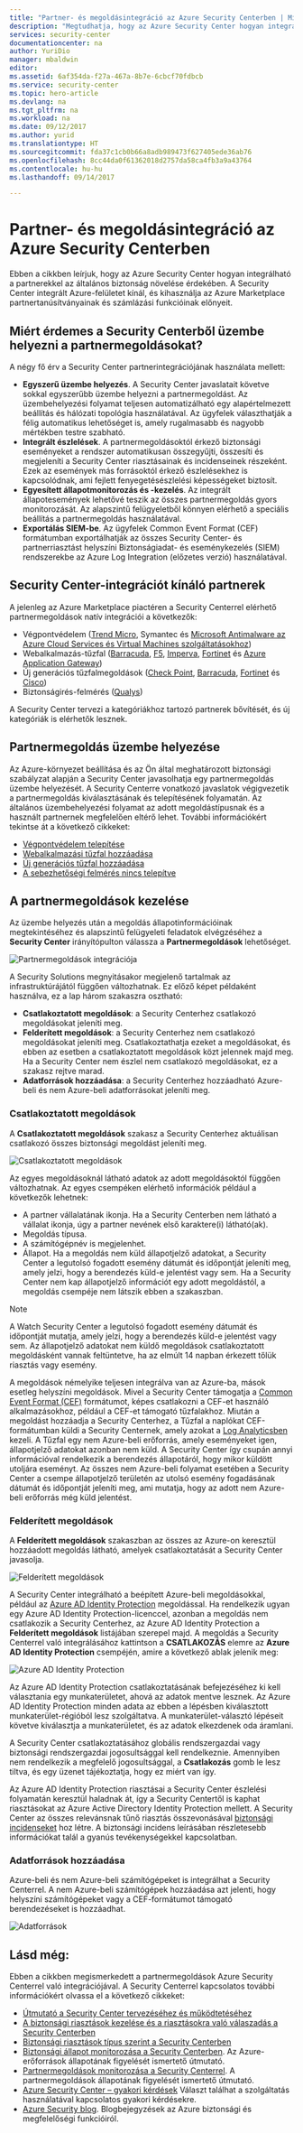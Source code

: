 ```yaml
---
title: "Partner- és megoldásintegráció az Azure Security Centerben | Microsoft Docs"
description: "Megtudhatja, hogy az Azure Security Center hogyan integrálható a partnerekkel az Azure-erőforrások általános biztonságának növelése érdekében."
services: security-center
documentationcenter: na
author: YuriDio
manager: mbaldwin
editor: 
ms.assetid: 6af354da-f27a-467a-8b7e-6cbcf70fdbcb
ms.service: security-center
ms.topic: hero-article
ms.devlang: na
ms.tgt_pltfrm: na
ms.workload: na
ms.date: 09/12/2017
ms.author: yurid
ms.translationtype: HT
ms.sourcegitcommit: fda37c1cb0b66a8adb989473f627405ede36ab76
ms.openlocfilehash: 8cc44da0f61362018d2757da58ca4fb3a9a43764
ms.contentlocale: hu-hu
ms.lasthandoff: 09/14/2017

---
```

# <a name="partner-and-solutions-integration-in-azure-security-center"></a>Partner- és megoldásintegráció az Azure Security Centerben

Ebben a cikkben leírjuk, hogy az Azure Security Center hogyan integrálható a partnerekkel az általános biztonság növelése érdekében. A Security Center integrált Azure-felületet kínál, és kihasználja az Azure Marketplace partnertanúsítványainak és számlázási funkcióinak előnyeit.

## <a name="why-deploy-partner-solutions-from-security-center"></a>Miért érdemes a Security Centerből üzembe helyezni a partnermegoldásokat?

A négy fő érv a Security Center partnerintegrációjának használata mellett:

- **Egyszerű üzembe helyezés**. A Security Center javaslatait követve sokkal egyszerűbb üzembe helyezni a partnermegoldást. Az üzembehelyezési folyamat teljesen automatizálható egy alapértelmezett beállítás és hálózati topológia használatával. Az ügyfelek választhatják a félig automatikus lehetőséget is, amely rugalmasabb és nagyobb mértékben testre szabható.
- **Integrált észlelések**. A partnermegoldásoktól érkező biztonsági eseményeket a rendszer automatikusan összegyűjti, összesíti és megjeleníti a Security Center riasztásainak és incidenseinek részeként. Ezek az események más forrásoktól érkező észlelésekhez is kapcsolódnak, ami fejlett fenyegetésészlelési képességeket biztosít.
- **Egyesített állapotmonitorozás és -kezelés**. Az integrált állapotesemények lehetővé teszik az összes partnermegoldás gyors monitorozását. Az alapszintű felügyeletből könnyen elérhető a speciális beállítás a partnermegoldás használatával.
- **Exportálás SIEM-be**. Az ügyfelek Common Event Format (CEF) formátumban exportálhatják az összes Security Center- és partnerriasztást helyszíni Biztonságiadat- és eseménykezelés (SIEM) rendszerekbe az Azure Log Integration (előzetes verzió) használatával.


## <a name="partners-that-integrate-with-security-center"></a>Security Center-integrációt kínáló partnerek

A jelenleg az Azure Marketplace piactéren a Security Centerrel elérhető partnermegoldások natív integrációi a következők:

- Végpontvédelem ([Trend Micro](https://help.deepsecurity.trendmicro.com/azure-marketplace-getting-started-with-deep-security.html), Symantec és [Microsoft Antimalware az Azure Cloud Services és Virtual Machines szolgáltatásokhoz](https://docs.microsoft.com/azure/security/azure-security-antimalware)) 
- Webalkalmazás-tűzfal ([Barracuda](https://www.barracuda.com/products/webapplicationfirewall), [F5](https://support.f5.com/kb/en-us/products/big-ip_asm/manuals/product/bigip-ve-web-application-firewall-microsoft-azure-12-0-0.html), [Imperva](https://www.imperva.com/Products/WebApplicationFirewall-WAF), [Fortinet](https://www.fortinet.com/resources.html?limit=10&search=&document-type=data-sheets) és [Azure Application Gateway](https://azure.microsoft.com/blog/azure-web-application-firewall-waf-generally-available/)) 
- Új generációs tűzfalmegoldások ([Check Point](https://www.checkpoint.com/products/vsec-microsoft-azure/), [Barracuda](https://campus.barracuda.com/product/nextgenfirewallf/article/NGF/AzureDeployment/), [Fortinet](http://docs.fortinet.com/d/fortigate-fortios-handbook-the-complete-guide-to-fortios-5.2) és [Cisco](http://www.cisco.com/c/en/us/td/docs/security/firepower/quick_start/azure/ftdv-azure-qsg.html)) 
- Biztonságirés-felmérés ([Qualys](https://www.qualys.com/public-clouds/microsoft-azure/))  

A Security Center tervezi a kategóriákhoz tartozó partnerek bővítését, és új kategóriák is elérhetők lesznek. 

## <a name="deploy-a-partner-solution"></a>Partnermegoldás üzembe helyezése

Az Azure-környezet beállítása és az Ön által meghatározott biztonsági szabályzat alapján a Security Center javasolhatja egy partnermegoldás üzembe helyezését. A Security Centerre vonatkozó javaslatok végigvezetik a partnermegoldás kiválasztásának és telepítésének folyamatán. Az általános üzembehelyezési folyamat az adott megoldástípusnak és a használt partnernek megfelelően eltérő lehet. További információkért tekintse át a következő cikkeket:

- [Végpontvédelem telepítése](security-center-install-endpoint-protection.md)
- [Webalkalmazási tűzfal hozzáadása](security-center-add-web-application-firewall.md)
- [Új generációs tűzfal hozzáadása](security-center-add-next-generation-firewall.md)
- [A sebezhetőségi felmérés nincs telepítve](security-center-vulnerability-assessment-recommendations.md)

## <a name="manage-partner-solutions"></a>A partnermegoldások kezelése

Az üzembe helyezés után a megoldás állapotinformációinak megtekintéséhez és alapszintű felügyeleti feladatok elvégzéséhez a **Security Center** irányítópulton válassza a **Partnermegoldások** lehetőséget.

![Partnermegoldások integrációja](./media/security-center-partner-integration/security-center-partner-integration-fig8.png)

A Security Solutions megnyitásakor megjelenő tartalmak az infrastruktúrájától függően változhatnak. Ez előző képet példaként használva, ez a lap három szakaszra osztható:

- **Csatlakoztatott megoldások**: a Security Centerhez csatlakozó megoldásokat jeleníti meg.
- **Felderített megoldások**: a Security Centerhez nem csatlakozó megoldásokat jeleníti meg. Csatlakoztathatja ezeket a megoldásokat, és ebben az esetben a csatlakoztatott megoldások közt jelennek majd meg.  Ha a Security Center nem észlel nem csatlakozó megoldásokat, ez a szakasz rejtve marad.
- **Adatforrások hozzáadása**: a Security Centerhez hozzáadható Azure-beli és nem Azure-beli adatforrásokat jeleníti meg.

### <a name="connected-solutions"></a>Csatlakoztatott megoldások

A **Csatlakoztatott megoldások** szakasz a Security Centerhez aktuálisan csatlakozó összes biztonsági megoldást jeleníti meg. 

![Csatlakoztatott megoldások](./media/security-center-partner-integration/security-center-partner-integration-fig4.png)

Az egyes megoldásoknál látható adatok az adott megoldásoktól függően változhatnak. Az egyes csempéken elérhető információk például a következők lehetnek:

- A partner vállalatának ikonja.  Ha a Security Centerben nem látható a vállalat ikonja, úgy a partner nevének első karaktere(i) látható(ak).
- Megoldás típusa.
- A számítógépnév is megjelenhet.
- Állapot.  Ha a megoldás nem küld állapotjelző adatokat, a Security Center a legutolsó fogadott esemény dátumát és időpontját jeleníti meg, amely jelzi, hogy a berendezés küld-e jelentést vagy sem. Ha a Security Center nem kap állapotjelző információt egy adott megoldástól, a megoldás csempéje nem látszik ebben a szakaszban.

> [!NOTE]
> A Watch Security Center a legutolsó fogadott esemény dátumát és időpontját mutatja, amely jelzi, hogy a berendezés küld-e jelentést vagy sem. Az állapotjelző adatokat nem küldő megoldások csatlakoztatott megoldásként vannak feltüntetve, ha az elmúlt 14 napban érkezett tőlük riasztás vagy esemény.
>  

A megoldások némelyike teljesen integrálva van az Azure-ba, mások esetleg helyszíni megoldások. Mivel a Security Center támogatja a [Common Event Format (CEF)](https://docs.microsoft.com/azure/operations-management-suite/oms-security-connect-products#what-is-cef) formátumot, képes csatlakozni a CEF-et használó alkalmazásokhoz, például a CEF-et támogató tűzfalakhoz. Miután a megoldást hozzáadja a Security Centerhez, a Tűzfal a naplókat CEF-formátumban küldi a Security Centernek, amely azokat a [Log Analyticsben](https://docs.microsoft.com/azure/log-analytics/log-analytics-overview) kezeli. A Tűzfal egy nem Azure-beli erőforrás, amely eseményeket igen, állapotjelző adatokat azonban nem küld.  A Security Center így csupán annyi információval rendelkezik a berendezés állapotáról, hogy mikor küldött utoljára eseményt.  Az összes nem Azure-beli folyamat esetében a Security Center a csempe állapotjelző területén az utolsó esemény fogadásának dátumát és időpontját jeleníti meg, ami mutatja, hogy az adott nem Azure-beli erőforrás még küld jelentést.

### <a name="discovered-solutions"></a>Felderített megoldások

A **Felderített megoldások** szakaszban az összes az Azure-on keresztül hozzáadott megoldás látható, amelyek csatlakoztatását a Security Center javasolja.

![Felderített megoldások](./media/security-center-partner-integration/security-center-partner-integration-fig5.png)

A Security Center integrálható a beépített Azure-beli megoldásokkal, például az [Azure AD Identity Protection](https://docs.microsoft.com/azure/active-directory/active-directory-identityprotection) megoldással. Ha rendelkezik ugyan egy Azure AD Identity Protection-licenccel, azonban a megoldás nem csatlakozik a Security Centerhez, az Azure AD Identity Protection a **Felderített megoldások** listájában szerepel majd. A megoldás a Security Centerrel való integrálásához kattintson a **CSATLAKOZÁS** elemre az **Azure AD Identity Protection** csempéjén, amire a következő ablak jelenik meg:

![Azure AD Identity Protection](./media/security-center-partner-integration/security-center-partner-integration-fig6.png)

Az Azure AD Identity Protection csatlakoztatásának befejezéséhez ki kell választania egy munkaterületet, ahová az adatok mentve lesznek. Az Azure AD Identity Protection minden adata az ebben a lépésben kiválasztott munkaterület-régióból lesz szolgáltatva.  A munkaterület-választó lépéseit követve kiválasztja a munkaterületet, és az adatok elkezdenek oda áramlani.

A Security Center csatlakoztatásához globális rendszergazdai vagy biztonsági rendszergazdai jogosultsággal kell rendelkeznie.  Amennyiben nem rendelkezik a megfelelő jogosultsággal, a **Csatlakozás** gomb le lesz tiltva, és egy üzenet tájékoztatja, hogy ez miért van így.

Az Azure AD Identity Protection riasztásai a Security Center észlelési folyamatán keresztül haladnak át, így a Security Centertől is kaphat riasztásokat az Azure Active Directory Identity Protection mellett. A Security Center az összes relevánsnak tűnő riasztás összevonásával [biztonsági incidenseket](https://docs.microsoft.com/azure/security-center/security-center-incident) hoz létre. A biztonsági incidens leírásában részletesebb információkat talál a gyanús tevékenységekkel kapcsolatban.

### <a name="add-data-sources"></a>Adatforrások hozzáadása

Azure-beli és nem Azure-beli számítógépeket is integrálhat a Security Centerrel.  A nem Azure-beli számítógépek hozzáadása azt jelenti, hogy helyszíni számítógépeket vagy a CEF-formátumot támogató berendezéseket is hozzáadhat. 

![Adatforrások](./media/security-center-partner-integration/security-center-partner-integration-fig7.png)


## <a name="see-also"></a>Lásd még:

Ebben a cikkben megismerkedett a partnermegoldások Azure Security Centerrel való integrációjával. A Security Centerrel kapcsolatos további információkért olvassa el a következő cikkeket:

* [Útmutató a Security Center tervezéséhez és működtetéséhez](security-center-planning-and-operations-guide.md)
* [A biztonsági riasztások kezelése és a riasztásokra való válaszadás a Security Centerben](security-center-managing-and-responding-alerts.md)
* [Biztonsági riasztások típus szerint a Security Centerben](security-center-alerts-type.md)
* [Biztonsági állapot monitorozása a Security Centerben](security-center-monitoring.md). Az Azure-erőforrások állapotának figyelését ismertető útmutató.
* [Partnermegoldások monitorozása a Security Centerrel](security-center-partner-solutions.md). A partnermegoldások állapotának figyelését ismertető útmutató.
* [Azure Security Center – gyakori kérdések](security-center-faq.md) Választ találhat a szolgáltatás használatával kapcsolatos gyakori kérdésekre.
* [Azure Security blog](http://blogs.msdn.com/b/azuresecurity/). Blogbejegyzések az Azure biztonsági és megfelelőségi funkcióiról.

